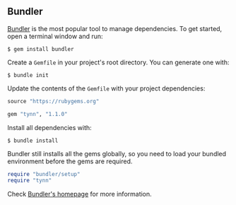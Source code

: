 ## Bundler

[Bundler][bundler] is the most popular tool to manage dependencies. To get
started, open a terminal window and run:

```no-highlight
$ gem install bundler
```

Create a `Gemfile` in your project's root directory. You can generate
one with:

```no-highlight
$ bundle init
```

Update the contents of the `Gemfile` with your project dependencies:

```ruby
source "https://rubygems.org"

gem "tynn", "1.1.0"
```

Install all dependencies with:

```no-highlight
$ bundle install
```

Bundler still installs all the gems globally, so you need to load
your bundled environment before the gems are required.

```ruby
require "bundler/setup"
require "tynn"
```

Check [Bundler's homepage][bundler] for more information.

[bundler]: http://bundler.io/
